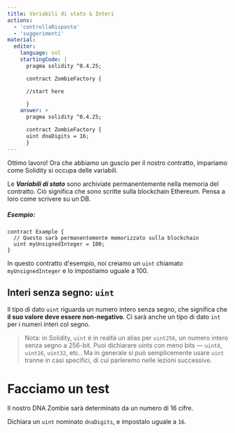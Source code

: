 ```yaml
---
title: Variabili di stato & Interi
actions:
  - 'controllaRisposta'
  - 'suggerimenti'
material:
  editor:
    language: sol
    startingCode: |
      pragma solidity ^0.4.25;

      contract ZombieFactory {

      //start here

      }
    answer: >
      pragma solidity ^0.4.25;

      contract ZombieFactory {
      uint dnaDigits = 16;
      }
---
```


Ottimo lavoro! Ora che abbiamo un guscio per il nostro contratto, impariamo come Solidity si occupa delle variabili.

Le ***Variabili di stato*** sono archiviate permanentemente nella memoria del contratto. Ciò significa che sono scritte sulla blockchain Ethereum. Pensa a loro come scrivere su un DB.

##### Esempio:

    contract Example {
      // Questo sarà permanentemente memorizzato sulla blockchain
      uint myUnsignedInteger = 100;
    }
    

In questo contratto d'esempio, noi creiamo un `uint` chiamato `myUnsignedInteger` e lo impostiamo uguale a 100.

## Interi senza segno: `uint`

Il tipo di dato `uint` riguarda un numero intero senza segno, che significa che **il suo valore deve essere non-negativo**. Ci sarà anche un tipo di dato `int` per i numeri interi col segno.

> Nota: in Solidity, `uint` è in realtà un alias per `uint256`, un numero intero senza segno a 256-bit. Puoi dichiarare uints con meno bits — `uint8`, `uint16`, `uint32`, etc.. Ma in generale si può semplicemente usare `uint` tranne in casi specifici, di cui parleremo nelle lezioni successive.

# Facciamo un test

Il nostro DNA Zombie sarà determinato da un numero di 16 cifre.

Dichiara un `uint` nominato `dnaDigits`, e impostalo uguale a `16`.